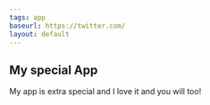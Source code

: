 ```yaml
---
tags: app
baseurl: https://twitter.com/
layout: default
---
```


## My special App

My app is extra special and I love it and you will too!
